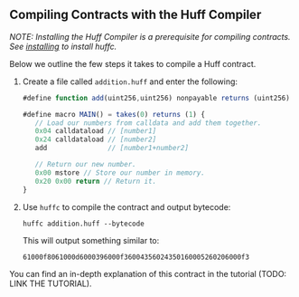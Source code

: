 ## Compiling Contracts with the Huff Compiler

_NOTE: Installing the Huff Compiler is a prerequisite for compiling contracts. See [installing](https://docs.huff.sh/get-started/installing/) to install huffc._

Below we outline the few steps it takes to compile a Huff contract.

1. Create a file called `addition.huff` and enter the following:

   ```javascript
   #define function add(uint256,uint256) nonpayable returns (uint256)

   #define macro MAIN() = takes(0) returns (1) {
      // Load our numbers from calldata and add them together.
      0x04 calldataload // [number1]
      0x24 calldataload // [number2]
      add               // [number1+number2]

      // Return our new number.
      0x00 mstore // Store our number in memory.
      0x20 0x00 return // Return it.
   }
   ```

2. Use `huffc` to compile the contract and output bytecode:

   ```shell
   huffc addition.huff --bytecode
   ```

   This will output something similar to:

   ```plaintext
   61000f8061000d6000396000f36004356024350160005260206000f3
   ```

You can find an in-depth explanation of this contract in the tutorial (TODO: LINK THE TUTORIAL).
